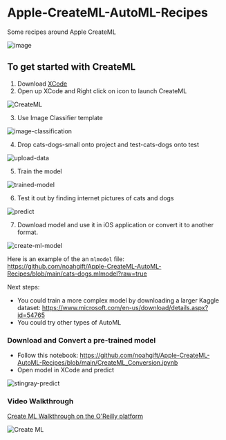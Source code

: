 # Apple-CreateML-AutoML-Recipes
Some recipes around Apple CreateML

![image](https://user-images.githubusercontent.com/58792/115453563-c89d3880-a1ed-11eb-9a94-1fb1431203ac.png)


## To get started with CreateML

1.  Download [XCode](https://developer.apple.com/xcode/)
2.  Open up XCode and Right click on icon to launch CreateML

![CreateML](https://user-images.githubusercontent.com/58792/116000086-ca377980-a5bc-11eb-8842-11f2c862ca8e.png)

3.  Use Image Classifier template

![image-classification](https://user-images.githubusercontent.com/58792/116000191-2ac6b680-a5bd-11eb-800b-e264727d5bc8.png)


4.  Drop cats-dogs-small onto project and test-cats-dogs onto test

![upload-data](https://user-images.githubusercontent.com/58792/116000271-8133f500-a5bd-11eb-9825-b9e760956d63.png)


5.  Train the model

![trained-model](https://user-images.githubusercontent.com/58792/116000720-58acfa80-a5bf-11eb-99b2-825cece7bf74.png)

6.  Test it out by finding internet pictures of cats and dogs

![predict](https://user-images.githubusercontent.com/58792/116000743-6e222480-a5bf-11eb-9990-b420c04d9a73.png)

7.  Download model and use it in iOS application or convert it to another format.  

![create-ml-model](https://user-images.githubusercontent.com/58792/116000976-5dbe7980-a5c0-11eb-80f0-e29abbd73898.png)

Here is an example of the an `mlmodel` file:  https://github.com/noahgift/Apple-CreateML-AutoML-Recipes/blob/main/cats-dogs.mlmodel?raw=true

Next steps:

* You could train a more complex model by downloading a larger Kaggle dataset:  https://www.microsoft.com/en-us/download/details.aspx?id=54765
* You could try other types of AutoML

### Download and Convert a pre-trained model

* Follow this notebook:  https://github.com/noahgift/Apple-CreateML-AutoML-Recipes/blob/main/CreateML_Conversion.ipynb
* Open model in XCode and predict

![stingray-predict](https://user-images.githubusercontent.com/58792/116012566-3637d300-a5f9-11eb-86f6-ef8914829a3a.png)

### Video Walkthrough


[Create ML Walkthrough on the O'Reilly platform](https://learning.oreilly.com/videos/automl-with-apple/60424VIDEOPAIML/60424VIDEOPAIML-c1_s0)

![Create ML](https://user-images.githubusercontent.com/58792/116000644-1f748a80-a5bf-11eb-937f-93ff3078aa17.jpg)
